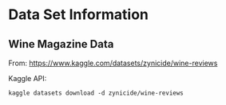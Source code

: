 # Data Set Information

## Wine Magazine Data
From:
https://www.kaggle.com/datasets/zynicide/wine-reviews

Kaggle API:

```
kaggle datasets download -d zynicide/wine-reviews
```